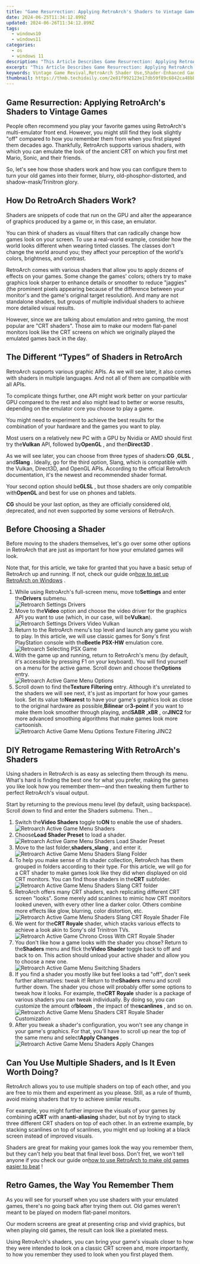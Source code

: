 ```yaml
---
title: "Game Resurrection: Applying RetroArch's Shaders to Vintage Games"
date: 2024-06-25T11:34:12.899Z
updated: 2024-06-26T11:34:12.899Z
tags:
  - windows10
  - windows11
categories:
  - os
  - windows 11
description: "This Article Describes Game Resurrection: Applying RetroArch's Shaders to Vintage Games"
excerpt: "This Article Describes Game Resurrection: Applying RetroArch's Shaders to Vintage Games"
keywords: Vintage Game Revival,RetroArch Shader Use,Shader-Enhanced Gaming,Restoring Classic Games,Graphics Update for Older Titles,Modernizing Vintage Video Games,RetroShaders in Gaming
thumbnail: https://thmb.techidaily.com/2e81f992123e17db59f89c6842ca48bb426d509215d95604071818ec4e7dc281.jpg
---
```


## Game Resurrection: Applying RetroArch's Shaders to Vintage Games

 People often recommend you play your favorite games using RetroArch's multi-emulator front end. However, you might still find they look slightly "off" compared to how you remember them from when you first played them decades ago. Thankfully, RetroArch supports various shaders, with which you can emulate the look of the ancient CRT on which you first met Mario, Sonic, and their friends.

 So, let's see how those shaders work and how you can configure them to turn your old games into their former, blurry, old-phosphor-distorted, and shadow-mask/Trinitron glory.

## How Do RetroArch Shaders Work?

 Shaders are snippets of code that run on the GPU and alter the appearance of graphics produced by a game or, in this case, an emulator.

 You can think of shaders as visual filters that can radically change how games look on your screen. To use a real-world example, consider how the world looks different when wearing tinted classes. The classes don't change the world around you; they affect your perception of the world's colors, brightness, and contrast.

 RetroArch comes with various shaders that allow you to apply dozens of effects on your games. Some change the games' colors; others try to make graphics look sharper to enhance details or smoother to reduce "jaggies" (the prominent pixels appearing because of the difference between your monitor's and the game's original target resolution). And many are not standalone shaders, but groups of multiple individual shaders to achieve more detailed visual results.

 However, since we are talking about emulation and retro gaming, the most popular are "CRT shaders". Those aim to make our modern flat-panel monitors look like the CRT screens on which we originally played the emulated games back in the day.

## The Different “Types” of Shaders in RetroArch

 RetroArch supports various graphic APIs. As we will see later, it also comes with shaders in multiple languages. And not all of them are compatible with all APIs.

 To complicate things further, one API might work better on your particular GPU compared to the rest and also might lead to better or worse results, depending on the emulator core you choose to play a game.

 You might need to experiment to achieve the best results for the combination of your hardware and the games you want to play.

 Most users on a relatively new PC with a GPU by Nvidia or AMD should first try the**Vulkan** API, followed by**OpenGL** , and then**Direct3D** .

 As we will see later, you can choose from three types of shaders:**CG** ,**GLSL** , and**Slang** . Ideally, go for the third option, Slang, which is compatible with the Vulkan, Direct3D, and OpenGL APIs. According to the official RetroArch documentation, it's the newest and recommended shader format.

 Your second option should be**GLSL** , but those shaders are only compatible with**OpenGL** and best for use on phones and tablets.

**CG** should be your last option, as they are officially considered old, deprecated, and not even supported by some versions of RetroArch.

## Before Choosing a Shader

 Before moving to the shaders themselves, let's go over some other options in RetroArch that are just as important for how your emulated games will look.

 Note that, for this article, we take for granted that you have a basic setup of RetroArch up and running. If not, check our guide on[how to set up RetroArch on Windows](https://www.makeuseof.com/windows-retroarch-setup/) .

1. While using RetroArch's full-screen menu, move to**Settings** and enter the**Drivers** submenu.  
![Retroarch Settings Drivers](https://static1.makeuseofimages.com/wordpress/wp-content/uploads/2023/03/retroarch-settings-drivers.jpg)
2. Move to the**Video** option and choose the video driver for the graphics API you want to use (which, in our case, will be**Vulkan**).  
![Retroarch Settings Drivers Video Vulkan](https://static1.makeuseofimages.com/wordpress/wp-content/uploads/2023/03/retroarch-settings-drivers-video-vulkan.jpg)
3. Return to the RetroArch menu's top level and launch any game you wish to play. In this article, we will use classic games for Sony's first PlayStation console with the**Beetle PSX-HW** emulation core.  
![Retroarch Selecting PSX Game](https://static1.makeuseofimages.com/wordpress/wp-content/uploads/2023/03/retroarch-selecting-psx-game.jpg)
4. With the game up and running, return to RetroArch's menu (by default, it's accessible by pressing F1 on your keyboard). You will find yourself on a menu for the active game. Scroll down and choose the**Options** entry.  
![Retroarch Active Game Menu Options](https://static1.makeuseofimages.com/wordpress/wp-content/uploads/2023/03/retroarch-active-game-menu-options.jpg)
5. Scroll down to find the**Texture Filtering** entry. Although it's unrelated to the shaders we will see next, it's just as important for how your games look. Set its value to**Nearest** to have your game's graphics look as close to the original hardware as possible,**Bilinear** or**3-point** if you want to make them look smoother through playing, and**SABR** ,**xBR** , or**JINC2** for more advanced smoothing algorithms that make games look more cartoonish.  
![Retroarch Active Game Menu Options Texture Filtering JINC2](https://static1.makeuseofimages.com/wordpress/wp-content/uploads/2023/03/retroarch-active-game-menu-options-texture-filtering-jinc2.jpg)

## DIY Retrogame Remastering With RetroArch's Shaders

 Using shaders in RetroArch is as easy as selecting them through its menu. What's hard is finding the best one for what you prefer, making the games you like look how you remember them—and then tweaking them further to perfect RetroArch's visual output.

 Start by returning to the previous menu level (by default, using backspace). Scroll down to find and enter the Shaders submenu. Then...

1. Switch the**Video Shaders** toggle to**ON** to enable the use of shaders.  
![Retroarch Active Game Menu Shaders](https://static1.makeuseofimages.com/wordpress/wp-content/uploads/2023/03/retroarch-active-game-menu-shaders.jpg)
2. Choose**Load Shader Preset** to load a shader.  
![Retroarch Active Game Menu Shaders Load Shader Preset](https://static1.makeuseofimages.com/wordpress/wp-content/uploads/2023/03/retroarch-active-game-menu-shaders-load-shader-preset.jpg)
3. Move to the last folder,**shaders\_slang** , and enter it.  
![Retroarch Active Game Menu Shaders Slang Folder](https://static1.makeuseofimages.com/wordpress/wp-content/uploads/2023/03/retroarch-active-game-menu-shaders-slang-folder.jpg)
4. To help you make sense of its shader collection, RetroArch has them grouped in folders according to their type. For this article, we will go for a CRT shader to make games look like they did when displayed on old CRT monitors. You can find those shaders in the**CRT** subfolder.  
![Retroarch Active Game Menu Shaders Slang CRT folder](https://static1.makeuseofimages.com/wordpress/wp-content/uploads/2023/03/retroarch-active-game-menu-shaders-slang-crt-folder.jpg)
5. RetroArch offers many CRT shaders, each replicating different CRT screen "looks". Some merely add scanlines to mimic how CRT monitors looked uneven, with every other line a darker color. Others combine more effects like glow, blurring, color distortion, etc.  
![Retroarch Active Game Menu Shaders Slang CRT Royale Shader File](https://static1.makeuseofimages.com/wordpress/wp-content/uploads/2023/03/retroarch-active-game-menu-shaders-slang-crt-royale-shader-file.jpg)
6. We went for the**CRT Royale** shader, which stacks various effects to achieve a look akin to Sony's old Trinitron TVs.  
![Retroarch Active Game Chrono Cross With CRT Royale Shader](https://static1.makeuseofimages.com/wordpress/wp-content/uploads/2023/03/retroarch-active-game-chrono-cross-with-crt-royale-shader.jpg)
7. You don't like how a game looks with the shader you chose? Return to the**Shaders** menu and flick the**Video Shader** toggle back to off and back to on. This action should unload your active shader and allow you to choose a new one.  
![Retroarch Active Game Menu Switching Shaders](https://static1.makeuseofimages.com/wordpress/wp-content/uploads/2023/03/retroarch-active-game-menu-switching-shaders.jpg)
8. If you find a shader you mostly like but feel looks a tad "off", don't seek further alternatives: tweak it! Return to the**Shaders** menu and scroll further down. The shader you chose will probably offer some options to tweak how it looks. For example, the**CRT Royale** shader is a package of various shaders you can tweak individually. By doing so, you can customize the amount of**bloom** , the impact of the**scanlines** , and so on.  
![Retroarch Active Game Menu Shaders CRT Royale Shader Customization](https://static1.makeuseofimages.com/wordpress/wp-content/uploads/2023/03/retroarch-active-game-menu-shaders-crt-royale-shader-customization.jpg)
9. After you tweak a shader's configuration, you won't see any change in your game's graphics. For that, you'll have to scroll up near the top of the same menu and select**Apply Changes** .  
![Retroarch Active Game Menu Shaders Apply Changes](https://static1.makeuseofimages.com/wordpress/wp-content/uploads/2023/03/retroarch-active-game-menu-shaders-apply-changes.jpg)

## Can You Use Multiple Shaders, and Is It Even Worth Doing?

 RetroArch allows you to use multiple shaders on top of each other, and you are free to mix them and experiment as you please. Still, as a rule of thumb, avoid mixing shaders that try to achieve similar results.

 For example, you might further improve the visuals of your games by combining a**CRT** with an**anti-aliasing** shader, but not by trying to stack three different CRT shaders on top of each other. In an extreme example, by stacking scanlines on top of scanlines, you might end up looking at a black screen instead of improved visuals.

 Shaders are great for making your games look the way you remember them, but they can't help you beat that final level boss. Don't fret, we won't tell anyone if you check our guide on[how to use RetroArch to make old games easier to beat](https://www.makeuseof.com/how-to-use-retroarch-cheat-retro-games/) !

## Retro Games, the Way You Remember Them

 As you will see for yourself when you use shaders with your emulated games, there's no going back after trying them out. Old games weren't meant to be played on modern flat-panel monitors.

 Our modern screens are great at presenting crisp and vivid graphics, but when playing old games, the result can look like a pixelated mess.

 Using RetroArch's shaders, you can bring your game's visuals closer to how they were intended to look on a classic CRT screen and, more importantly, to how you remember they used to look when you first played them.

<ins class="adsbygoogle"
     style="display:block"
     data-ad-format="autorelaxed"
     data-ad-client="ca-pub-7571918770474297"
     data-ad-slot="1223367746"></ins>



<ins class="adsbygoogle"
     style="display:block"
     data-ad-client="ca-pub-7571918770474297"
     data-ad-slot="8358498916"
     data-ad-format="auto"
     data-full-width-responsive="true"></ins>


